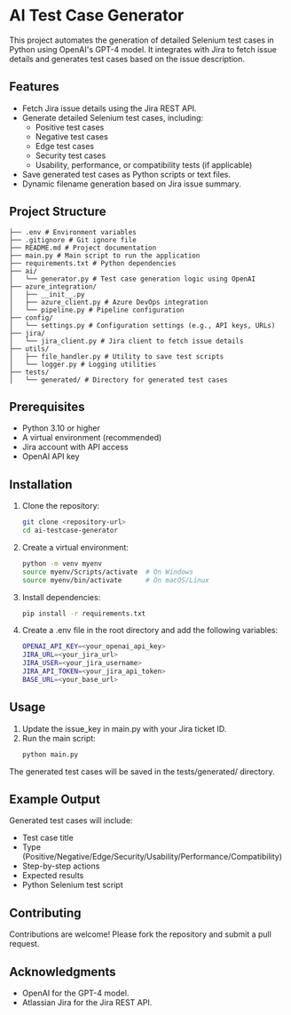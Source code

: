 
# AI Test Case Generator

This project automates the generation of detailed Selenium test cases in Python using OpenAI's GPT-4 model. It integrates with Jira to fetch issue details and generates test cases based on the issue description.

## Features

- Fetch Jira issue details using the Jira REST API.
- Generate detailed Selenium test cases, including:
  - Positive test cases
  - Negative test cases
  - Edge test cases
  - Security test cases
  - Usability, performance, or compatibility tests (if applicable)
- Save generated test cases as Python scripts or text files.
- Dynamic filename generation based on Jira issue summary.

## Project Structure

```tree
├── .env # Environment variables 
├── .gitignore # Git ignore file 
├── README.md # Project documentation
├── main.py # Main script to run the application 
├── requirements.txt # Python dependencies 
├── ai/ 
│   └── generator.py # Test case generation logic using OpenAI 
├── azure_integration/
│   ├── __init__.py
│   ├── azure_client.py # Azure DevOps integration
│   └── pipeline.py # Pipeline configuration
├── config/ 
│   └── settings.py # Configuration settings (e.g., API keys, URLs) 
├── jira/ 
│   └── jira_client.py # Jira client to fetch issue details 
├── utils/ 
│   ├── file_handler.py # Utility to save test scripts 
│   └── logger.py # Logging utilities
├── tests/ 
│   └── generated/ # Directory for generated test cases
```


## Prerequisites

- Python 3.10 or higher
- A virtual environment (recommended)
- Jira account with API access
- OpenAI API key

## Installation

1. Clone the repository:
   ```bash
   git clone <repository-url>
   cd ai-testcase-generator
   ```

2. Create a virtual environment:
    ```bash
    python -m venv myenv
    source myenv/Scripts/activate  # On Windows
    source myenv/bin/activate      # On macOS/Linux
    ```

3. Install dependencies:
    ```bash
    pip install -r requirements.txt
    ```

4. Create a .env file in the root directory and add the following variables:
    ```bash
    OPENAI_API_KEY=<your_openai_api_key>
    JIRA_URL=<your_jira_url>
    JIRA_USER=<your_jira_username>
    JIRA_API_TOKEN=<your_jira_api_token>
    BASE_URL=<your_base_url>
    ```

## Usage

1. Update the issue_key in main.py with your Jira ticket ID.
2. Run the main script:
    ```bash
    python main.py
    ```

The generated test cases will be saved in the tests/generated/ directory.

## Example Output
Generated test cases will include:

- Test case title
- Type (Positive/Negative/Edge/Security/Usability/Performance/Compatibility)
- Step-by-step actions
- Expected results
- Python Selenium test script

## Contributing
Contributions are welcome! Please fork the repository and submit a pull request.

## Acknowledgments
- OpenAI for the GPT-4 model.
- Atlassian Jira for the Jira REST API.
